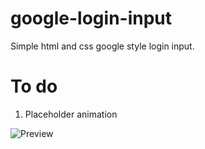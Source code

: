 # google-login-input
Simple html and css google style login input.

# To do
1. Placeholder animation

![Preview](https://imgur.com/HDCk0pR.jpg)
